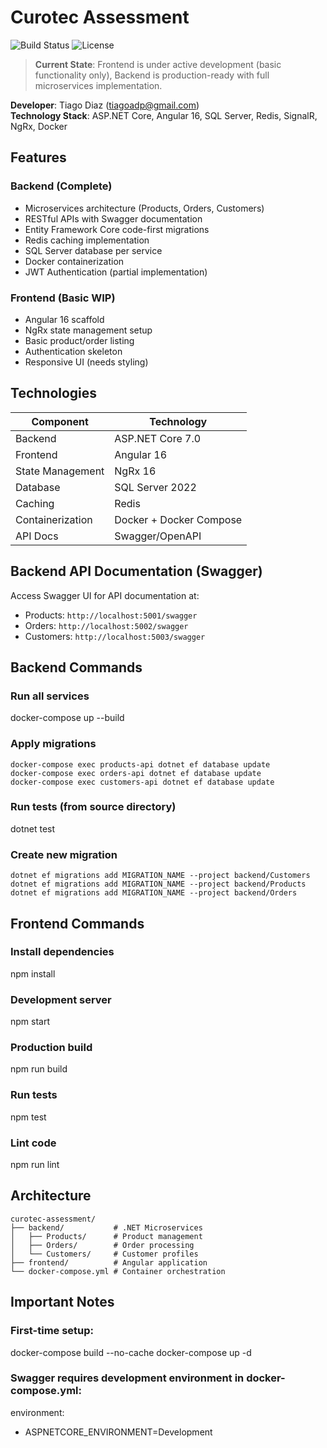 # Curotec Assessment
![Build Status](https://img.shields.io/badge/build-passing-brightgreen)
![License](https://img.shields.io/badge/license-MIT-blue)

> **Current State**: Frontend is under active development (basic functionality only), Backend is production-ready with full microservices implementation.

**Developer**: Tiago Diaz (tiagoadp@gmail.com)  
**Technology Stack**: ASP.NET Core, Angular 16, SQL Server, Redis, SignalR, NgRx, Docker

## Features

### Backend (Complete)
- Microservices architecture (Products, Orders, Customers)
- RESTful APIs with Swagger documentation
- Entity Framework Core code-first migrations
- Redis caching implementation
- SQL Server database per service
- Docker containerization
- JWT Authentication (partial implementation)

### Frontend (Basic WIP)
- Angular 16 scaffold
- NgRx state management setup
- Basic product/order listing
- Authentication skeleton
- Responsive UI (needs styling)

## Technologies

| Component       | Technology                          |
|-----------------|-------------------------------------|
| Backend         | ASP.NET Core 7.0                    |
| Frontend        | Angular 16                          |
| State Management| NgRx 16                             |
| Database        | SQL Server 2022                     |
| Caching         | Redis                               |
| Containerization| Docker + Docker Compose             |
| API Docs        | Swagger/OpenAPI                     |

## Backend API Documentation (Swagger)

Access Swagger UI for API documentation at:
- Products: `http://localhost:5001/swagger`
- Orders: `http://localhost:5002/swagger` 
- Customers: `http://localhost:5003/swagger`

## Backend Commands

### Run all services
docker-compose up --build

### Apply migrations
```
docker-compose exec products-api dotnet ef database update
docker-compose exec orders-api dotnet ef database update
docker-compose exec customers-api dotnet ef database update
```

### Run tests (from source directory)
dotnet test

### Create new migration
```
dotnet ef migrations add MIGRATION_NAME --project backend/Customers
dotnet ef migrations add MIGRATION_NAME --project backend/Products
dotnet ef migrations add MIGRATION_NAME --project backend/Orders
```

## Frontend Commands

### Install dependencies
npm install

### Development server
npm start

### Production build
npm run build

### Run tests
npm test

### Lint code
npm run lint

## Architecture

```
curotec-assessment/
├── backend/           # .NET Microservices
│   ├── Products/      # Product management
│   ├── Orders/        # Order processing
│   └── Customers/     # Customer profiles
├── frontend/          # Angular application
└── docker-compose.yml # Container orchestration
```

## Important Notes
### First-time setup:
docker-compose build --no-cache
docker-compose up -d

### Swagger requires development environment in docker-compose.yml:
environment:
  - ASPNETCORE_ENVIRONMENT=Development
